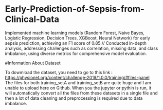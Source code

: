 # Early-Prediction-of-Sepsis-from-Clinical-Data
Implemented machine learning models (Random Forest, Naive Bayes, Logistic Regression, Decision Trees, XGBoost, Neural Network) for early sepsis prediction, achieving an F1 score of 0.85.//
Conducted in-depth analysis, addressing challenges such as correlation, missing data, and class imbalance, using diverse metrics for comprehensive model evaluation.


#Information About Dataset

To dowmload the dataset, you need to go to this link : https://physionet.org/content/challenge-2019/1.0.0/training/#files-panel
The files for both training_setA and training_setB are quite huge and I am unable to upload here on Github.
When you the jupyter or pythin is run, it will automatically convert all the files from these datasets in a single file and then a lot of data cleaning and preprocessing is required due to data imbalance.

